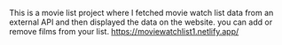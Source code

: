 This is a movie list project where I fetched movie watch list data from an external API and then displayed the data on the website. you can add or remove films from your list.                                                                                                                                                                                                                                               https://moviewatchlist1.netlify.app/      
 
